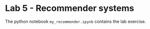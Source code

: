# Lab 5 - Recommender systems

The python notebook `my_recommender.ipynb` contains the lab exercise.
